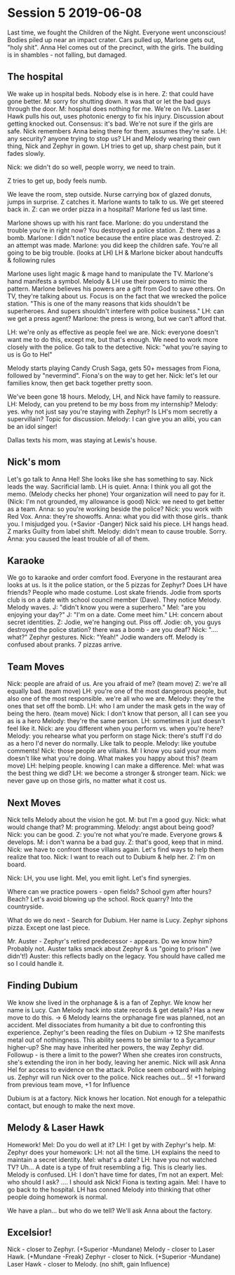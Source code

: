 <!-- TITLE: Session 6 -->
<!-- SUBTITLE: A quick summary of Session 6 -->

# Session 5 2019-06-08
Last time, we fought the Children of the Night.
Everyone went unconscious! Bodies piled up near an impact crater.
Cars pulled up, Marlone gets out, "holy shit".
Anna Hel comes out of the precinct, with the girls.
The building is in shambles - not falling, but damaged.

## The hospital

We wake up in hospital beds. Nobody else is in here.
Z: that could have gone better. M: sorry for shutting down. It was that or let the bad guys through the door.
M: hospital does nothing for me.
We're on IVs. Laser Hawk pulls his out, uses photonic energy to fix his injury.
Discussion about getting knocked out. Consensus: it's bad.
We're not sure if the girls are safe. Nick remembers Anna being there for them, assumes they're safe.
LH: any security? anyone trying to stop us?
LH and Melody wearing their own thing, Nick and Zephyr in gown.
LH tries to get up, sharp chest pain, but it fades slowly.

Nick: we didn't do so well, people worry, we need to train.

Z tries to get up, body feels numb.

We leave the room, step outside. Nurse carrying box of glazed donuts, jumps in surprise. Z catches it.
Marlone wants to talk to us.
We get steered back in.
Z: can we order pizza in a hospital? Marlone fed us last time.

Marlone shows up with his rant face.
Marlone: do you understand the trouble you're in right now? You destroyed a police station.
Z: there was a bomb.
Marlone: I didn't notice because the entire place was destroyed.
Z: an attempt was made.
Marlone: you did keep the children safe. You're all going to be big trouble. (looks at LH)
LH & Marlone bicker about handcuffs & following rules

Marlone uses light magic & mage hand to manipulate the TV.
Marlone's hand manifests a symbol. Melody & LH use their powers to mimic the pattern.
Marlone believes his powers are a gift from God to save others.
On TV, they're talking about us. Focus is on the fact that we wrecked the police station. "This is one of the many reasons that kids shouldn't be superheroes. And supers shouldn't interfere with police business."
LH: can we get a press agent?
Marlone: the press is wrong, but we can't afford that.

LH: we're only as effective as people feel we are.
Nick: everyone doesn't want me to do this, except me, but that's enough.
We need to work more closely with the police.
Go talk to the detective.
Nick: "what you're saying to us is Go to Hel"

Melody starts playing Candy Crush Saga, gets 50+ messages from Fiona, followed by "nevermind".
Fiona's on the way to get her.
Nick: let's let our families know, then get back together pretty soon.

We've been gone 18 hours. Melody, LH, and Nick have family to reassure.
LH: Melody, can you pretend to be my boss from my internship?
Melody: yes. why not just say you're staying with Zephyr?
Is LH's mom secretly a supervillain? Topic for discussion.
Melody: I can give you an alibi, you can be an idol singer!

Dallas texts his mom, was staying at Lewis's house.

## Nick's mom

Let's go talk to Anna Hel! She looks like she has something to say.
Nick leads the way. Sacrificial lamb. LH is quiet.
Anna: I think you all got the memo. (Melody checks her phone)
Your organization will need to pay for it. (Nick: I'm not grounded, my allowance is good)
Nick: we need to get better as a team. Anna: so you're working beside the police? Nick: you work with Red Vox. Anna: they're showoffs.
Anna: what you did with those girls.. thank you. I misjudged you. (+Savior -Danger)
Nick said his piece. LH hangs head. Z marks Guilty from label shift.
Melody: didn't mean to cause trouble. Sorry. Anna: you caused the least trouble of all of them.

## Karaoke

We go to karaoke and order comfort food.
Everyone in the restaurant area looks at us. Is it the police station, or the 5 pizzas for Zephyr?
Does LH have friends? People who made costume. Lost skate friends.
Jodie from sports club is on a date with school council member (Dave). They notice Melody. Melody waves.
J: "didn't know you were a superhero." Mel: "are you enjoying your day?" J: "I'm on a date. Come meet him."
LH: concern about secret identities.
Z: Jodie, we're hanging out. Piss off.
Jodie: oh, you guys destroyed the police station? there was a bomb - are you deaf?
Nick: ".... what?"  Zephyr gestures. Nick: "Yeah!"
Jodie wanders off. Melody is confused about pranks.
7 pizzas arrive.

## Team Moves

Nick: people are afraid of us. Are you afraid of me? (team move)
Z: we're all equally bad. (team move)
LH: you're one of the most dangerous people, but also one of the most responsible. we're all who we are.
Melody: they're the ones that set off the bomb.
LH: who I am under the mask gets in the way of being the hero. (team move)
Nick: I don't know that person, all I can see you as is a hero
Melody: they're the same person.
LH: sometimes it just doesn't feel like it.
Nick: are you different when you perform vs. when you're here?
Melody: you rehearse what you perform on stage
Nick: there's stuff I'd do as a hero I'd never do normally. Like talk to people.
Melody: like youtube comments! Nick: those people are villains.
M: I know you said your mom doesn't like what you're doing. What makes you happy about this? (team move)
LH: helping people. knowing I can make a difference.
Mel: what was the best thing we did? LH: we become a stronger & stronger team.
Nick: we never gave up on those girls, no matter what it cost us.

## Next Moves

Nick tells Melody about the vision he got.
M: but I'm a good guy. Nick: what would change that? M: programming.
Melody: angst about being good? Nick: you can be good.
Z: you're not what you're made. Everyone grows & develops.
M: i don't wanna be a bad guy. Z: that's good, keep that in mind.
Nick: we have to confront those villains again. Let's find ways to help them realize that too.
Nick: I want to reach out to Dubium & help her.
Z: I'm on board.

Nick: LH, you use light. Mel, you emit light. Let's find synergies.

Where can we practice powers - open fields? School gym after hours? Beach? Let's avoid blowing up the school. Rock quarry? Into the countryside.

What do we do next - Search for Dubium.
Her name is Lucy.
Zephyr siphons pizza. Except one last piece.

Mr. Auster - Zephyr's retired predecessor - appears.
Do we know him? Probably not.
Auster talks smack about Zephyr & us "going to prison" (we didn't!)
Auster: this reflects badly on the legacy. You should have called me so I could handle it.

## Finding Dubium

We know she lived in the orphanage & is a fan of Zephyr. We know her name is Lucy.
Can Melody hack into state records & get details? Has a new move to do this. -> 6
Melody learns the orphanage fire was planned, not an accident. Mel dissociates from humanity a bit due to confronting this experience.
Zephyr's been reading the files on Dubium -> 12
She manifests metal out of nothingness.
This ability seems to be similar to a Sycamour higher-up? She may have inherited her powers, the way Zephyr did. Followup - is there a limit to the power? When she creates iron constructs, she's extending the iron in her body, leaving her anemic.
Nick will ask Anna Hel for access to evidence on the attack. Police seem onboard with helping us. Zephyr will run Nick over to the police.
Nick reaches out... 5! +1 forward from previous team move, +1 for Influence

Dubium is at a factory. Nick knows her location.
Not enough for a telepathic contact, but enough to make the next move.

## Melody & Laser Hawk

Homework! Mel: Do you do well at it? LH: I get by with Zephyr's help. M: Zephyr does your homework: LH: not all the time.
LH explains the need to maintain a secret identity.
Mel: what's a date? LH: have you not watched TV? Uh...
A date is a type of fruit resembling a fig. This is clearly lies. Melody is confused.
LH: I don't have time for dates, I'm not an expert.
Mel: who should I ask? .... I should ask Nick!
Fiona is texting again. Mel: I have to go back to the hospital.
LH has conned Melody into thinking that other people doing homework is normal.

We have a plan... but who do we tell?
We'll ask Anna about the factory.

## Excelsior!

Nick - closer to Zephyr. (+Superior -Mundane)
Melody - closer to Laser Hawk. (+Mundane -Freak)
Zephyr - closer to Nick. (+Superior -Mundane)
Laser Hawk - closer to Melody. (no shift, gain Influence)
